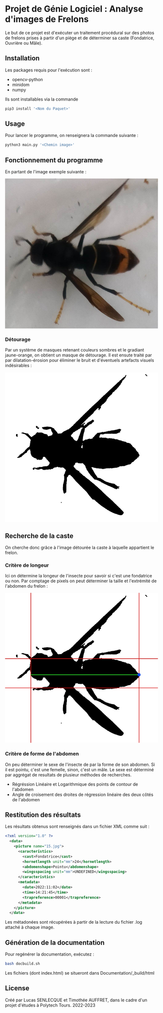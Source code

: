 # Projet de Génie Logiciel : Analyse d'images de Frelons

Le but de ce projet est d'exécuter un traitement procédural sur des photos de frelons prises à partir d'un piège et de déterminer sa caste (Fondatrice, Ouvrière ou Mâle).

## Installation

Les packages requis pour l'exécution sont :

- opencv-python
- minidom
- numpy

Ils sont installables via la commande


```bash
pip3 install '<Nom du Paquet>'
```

## Usage

Pour lancer le programme, on renseignera la commande suivante :

```bash
python3 main.py '<Chemin image>'
```

## Fonctionnement du programme

En partant de l'image exemple suivante :

![Photo prise par le piège](Footage/Exemples/15.jpg "Photo du frelon piégé")
### Détourage

Par un système de masques retenant couleurs sombres et le gradiant jaune-orange, on obtient un masque de détourage. Il est ensute traité par par dilatation-érosion pour éliminer le bruit et d'éventuels artefacts visuels indésirables :

![Masque de détourage](Footage/Exemples/15_cutout_smooth.jpg "Masque binaire de détourage")

## Recherche de la caste

On cherche donc grâce à l'image détourée la caste à laquelle appartient le frelon.

### Critère de longeur

Ici on détermine la longeur de l'insecte pour savoir si c'est une fondatrice ou non. Par comptage de pixels on peut déterminer la taille et l'extrémité de l'abdomen du frelon :

![Resultats de la recherche de la longueur](Footage/Exemples/15_length.jpg "Figure de résulats de la recherche de la longueur")

### Critère de forme de l'abdomen

On peu déterminer le sexe de l'insecte de par la forme de son abdomen. Si il est pointu, c'est une femelle, sinon, c'est un mâle.
Le sexe est déterminé par aggrégat de resultats de plusieur méthodes de recherches.

- Régréssion Linéaire et Logarithmique des points de contour de l'abdomen
- Angle de croisement des droites de régression linéaire des deux côtés de l'abdomen

## Restitution des résultats

Les résultats obtenus sont renseignés dans un fichier XML comme suit :

```xml
<?xml version="1.0" ?>
  <data>
    <picture name="15.jpg">
      <caracteristics>
        <cast>Fondatrice</cast>
        <hornetlength unit="mm">24</hornetlength>
        <abdomenshape>Pointu</abdomenshape>
        <wingsspacing unit="mm">UNDEFINED</wingsspacing>
      </caracteristics>
      <metadata>
        <date>2022:11:02</date>
        <time>14:21:45</time>
        <trapreference>00001</trapreference>
      </metadata>
    </picture>
  </data>
```
Les métadonées sont récupérées à partir de la lecture du fichier .log attaché à chaque image.

## Génération de la documentation

Pour regénérer la documentation, exécutez :

```bash
bash docbuild.sh
```

Les fichiers (dont index.html) se situeront dans Documentation/_build/html

## License

Créé par Lucas SENLECQUE et Timothée AUFFRET, dans le cadre d'un projet d'études à Polytech Tours.
2022-2023